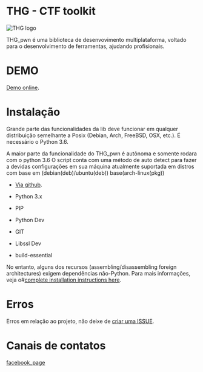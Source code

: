 # THG - CTF toolkit
![THG logo](https://gitlab.com/darkcode357/thg_pwn/blob/master/THG-dev/THG/THG-2.png)

THG_pwn é uma biblioteca de desenvovimento multiplataforma, voltado para o desenvolvimento de ferramentas, ajudando profisionais.



# DEMO

[Demo online](https://asciinema.org/a/g0JeiqNXPyzx4mG5DZKya1aQX).

# Instalação

Grande parte das funcionalidades da lib deve funcionar em qualquer distribuição semelhante a Posix (Debian, Arch, FreeBSD, OSX, etc.). É necessário o Python 3.6.

A maior parte da funcionalidade do THG_pwn é autônoma e somente rodara com o python 3.6
O script conta com uma método de auto detect para fazer a devidas configurações em sua máquina
atualmente suportada em distros com base em (debian(deb)/ubuntu(deb)) base(arch-linux(pkg))

- [Via github](https://github.com/darkcode357/THG_pwn).



- Python 3.x
- PIP
- Python Dev
- GIT
- Libssl Dev
- build-essential

No entanto, alguns dos recursos (assembling/disassembling foreign architectures) exigem dependências não-Python. Para mais informações, veja o#[complete installation instructions here](https://docs.pwntools.com/en/stable/install.html).

# Erros
Erros em relação ao projeto, não deixe de [criar uma ISSUE](https://github.com/darkcode357/THG_pwn/issues).

# Canais de contatos
[facebook_page](https://www.facebook.com/THGpwntoolkit/) 

